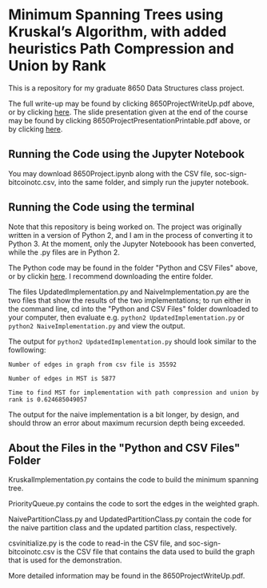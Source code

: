 # Minimum Spanning Trees using Kruskal’s Algorithm, with added heuristics Path Compression and Union by Rank

This is a repository for my graduate 8650 Data Structures class project. 

The full write-up may be found by clicking 8650ProjectWriteUp.pdf above, or by clicking [here](https://github.com/alanhahn07/8650minimumspanningtree/blob/main/8650ProjectWriteUp.pdf). The slide presentation given at the end of the course may be found by clicking 8650ProjectPresentationPrintable.pdf above, or by clicking [here](https://github.com/alanhahn07/8650minimumspanningtree/blob/main/8650ProjectPresentationPrintable.pdf).


## Running the Code using the Jupyter Notebook

You may download 8650Project.ipynb along with the CSV file, soc-sign-bitcoinotc.csv, into the same folder, and simply run the jupyter notebook.

## Running the Code using the terminal

Note that this repository is being worked on. The project was originally written in a version of Python 2, and I am in the process of converting it to Python 3. At the moment, only the Jupyter Noteboook has been converted, while the .py files are in Python 2. 

The Python code may be found in the folder "Python and CSV Files" above, or by clickin [here](https://github.com/alanhahn07/8650minimumspanningtree/tree/main/Python%20and%20CSV%20Files). I recommend downloading the entire folder. 

The files UpdatedImplementation.py and NaiveImplementation.py are the two files that show the results of the two implementations; to run either in the command line, cd into the "Python and CSV Files" folder downloaded to your computer, then evaluate e.g. `python2 UpdatedImplementation.py` or `python2 NaiveImplementation.py` and view the output. 

The output for `python2 UpdatedImplementation.py` should look similar to the fowllowing: 

`Number of edges in graph from csv file is 35592`

`Number of edges in MST is 5877`

`Time to find MST for implementation with path compression and union by rank is 0.624685049057`

The output for the naive implementation is a bit longer, by design, and should throw an error about maximum recursion depth being exceeded.  

## About the Files in the "Python and CSV Files" Folder

KruskalImplementation.py contains the code to build the minimum spanning tree.

PriorityQueue.py contains the code to sort the edges in the weighted graph. 

NaivePartitionClass.py and UpdatedPartitionClass.py contain the code for the naive partition class and the updated partition class, respectively. 

csvinitialize.py is the code to read-in the CSV file, and soc-sign-bitcoinotc.csv is the CSV file that contains the data used to build the graph that is used for the demonstration. 

More detailed information may be found in the 8650ProjectWriteUp.pdf.
